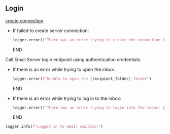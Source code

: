 ## Login

  [create connection](create_connection.md)

* If failed to create server connection:
  ```python
  logger.error(f"There was an error trying to create the connection to the inbox: {err}")
  ```
  END

Call Email Server login endpoint using authentication credentials.

* If there is an error while trying to open the inbox:
  ```python
  logger.error(f"Unable to open the {recipient_folder} folder")
  ```
  END

* If there is an error while trying to log in to the inbox:
  ```python
  logger.error(f"There was an error trying to login into the inbox: {err}")
  ```
  END

```python
logger.info(f"Logged in to Gmail mailbox!")
```
